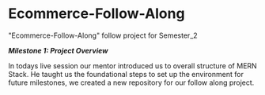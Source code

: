 # Ecommerce-Follow-Along
"Ecommerce-Follow-Along" follow project for Semester_2

***Milestone 1: Project Overview***

In todays live session our mentor introduced us to overall structure of MERN Stack. He taught us the foundational steps to set up the environment for future milestones, we created a new repository for our follow along project.

